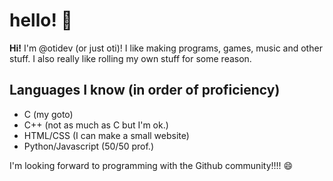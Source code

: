 # hello! :wave:
**Hi!** I'm @otidev (or just oti)! I like making programs, games, music and other stuff. I also really like rolling my own stuff for some reason.

## Languages I know (in order of proficiency)
- C (my goto)
- C++ (not as much as C but I'm ok.)
- HTML/CSS (I can make a small website)
- Python/Javascript (50/50 prof.)

I'm looking forward to programming with the Github community!!!! :smile:
